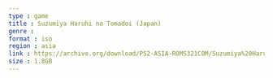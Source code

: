 ```yaml
---
type : game
title : Suzumiya Haruhi no Tomadoi (Japan)
genre : 
format : iso
region : asia
link : https://archive.org/download/PS2-ASIA-ROMS321COM/Suzumiya%20Haruhi%20no%20Tomadoi%20%28Japan%29.7z
size : 1.8GB
---
```

